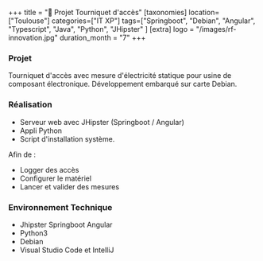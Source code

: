 +++
title = "🛞 Projet Tourniquet d'accès"
[taxonomies]
location=["Toulouse"]
categories=["IT XP"]
tags=["Springboot", "Debian", "Angular", "Typescript", "Java", "Python", "JHipster" ]
[extra]
logo = "/images/rf-innovation.jpg"
duration_month = "7"
+++

### Projet

Tourniquet d'accès avec mesure d'électricité statique pour usine de composant électronique. Développement embarqué sur carte Debian.

<!-- more -->

### Réalisation

- Serveur web avec JHipster (Springboot / Angular)
- Appli Python
- Script d'installation système.

Afin de :

- Logger des accès
- Configurer le matériel
- Lancer et valider des mesures

### Environnement Technique

- Jhipster Springboot Angular
- Python3
- Debian
- Visual Studio Code et IntelliJ

